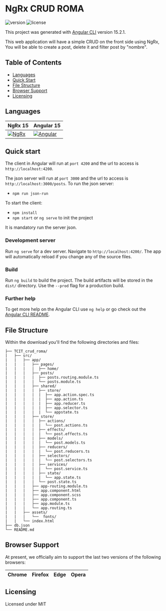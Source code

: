 # NgRx CRUD ROMA

![version](https://img.shields.io/badge/version-1.0.0-blue.svg)  ![license](https://img.shields.io/badge/license-MIT-blue.svg)

This project was generated with [Angular CLI](https://github.com/angular/angular-cli) version 15.2.1.

This web application will have a simple CRUD on the front side using NgRx, You will be able to create a post, delete it and filter post by "nombre".


## Table of Contents

* [Languages](#versions)
* [Quick Start](#quick-start)
* [File Structure](#file-structure)
* [Browser Support](#browser-support)
* [Licensing](#licensing)


## Languages

| NgRx 15 | Angular 15|
| --- | --- |
| [![NgRx](https://ngrx.io/assets/images/badge.svg)]()  | [![Angular](https://upload.wikimedia.org/wikipedia/commons/thumb/c/cf/Angular_full_color_logo.svg/300px-Angular_full_color_logo.svg.png)]()

## Quick start

The client in Angular will run at `port 4200` and the url to access is `http://localhost:4200`.

The json server will run at `port 3000` and the url to access is `http://localhost:3000/posts`.
To run the json server:
- `npm run json-run`

To start the client:
- `npm install`
- `npm start` or `ng serve` to init the project

It is mandatory run the server json.
### Development server

Run `ng serve` for a dev server. Navigate to `http://localhost:4200/`. The app will automatically reload if you change any of the source files.

### Build

Run `ng build` to build the project. The build artifacts will be stored in the `dist/` directory. Use the `--prod` flag for a production build.

### Further help

To get more help on the Angular CLI use `ng help` or go check out the [Angular CLI README](https://github.com/angular/angular-cli/blob/master/README.md).

## File Structure
Within the download you'll find the following directories and files:

```
├── TCIT_crud_roma/
|   ├── src/
|   |   ├── app/
|   |   |   ├── pages/
|   |   |   |  ├── home/
|   |   |   ├── posts/
|   |   |   |  ├── posts.routing.module.ts
|   |   |   |  └── posts.module.ts
|   |   |   ├── shared/
|   |   |   |  ├── store/
|   |   |   |  |  ├── app.action.spec.ts
|   |   |   |  |  ├── app.action.ts
|   |   |   |  |  ├── app.reducer.ts
|   |   |   |  |  ├── app.selector.ts
|   |   |   |  |  └── appstate.ts
|   |   |   ├── store/
|   |   |   |  ├── actions/
|   |   |   |  |  └── post.actions.ts
|   |   |   |  ├── effects/
|   |   |   |  |  └── post.effects.ts
|   |   |   |  ├── models/
|   |   |   |  |  └── post.models.ts
|   |   |   |  ├── reducers/
|   |   |   |  |  └── post.reducers.ts
|   |   |   |  ├── selectors/
|   |   |   |  |  └── post.selectors.ts
|   |   |   |  ├── services/
|   |   |   |  |  └── post.service.ts
|   |   |   |  ├── state/
|   |   |   |  |  └── app.state.ts
|   |   |   |  └── post.state.ts
|   |   |   ├── app-routing.module.ts
|   |   |   ├── app.component.html
|   |   |   ├── app.component.scss
|   |   |   ├── app.component.ts
|   |   |   ├── app.module.ts
|   |   |   └── app.routing.ts
|   |   ├── assets/
|   |   |   └──  fonts/
|   |   └── index.html
├── db.json
└── README.md
```


## Browser Support

At present, we officially aim to support the last two versions of the following browsers:


| Chrome | Firefox | Edge | Opera |
| --- | --- | --- | --- |

## Licensing

Licensed under MIT
